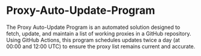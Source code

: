 # Proxy-Auto-Update-Program
The Proxy Auto-Update Program is an automated solution designed to fetch, update, and maintain a list of working proxies in a GitHub repository. Using GitHub Actions, this program schedules updates twice a day (at 00:00 and 12:00 UTC) to ensure the proxy list remains current and accurate.
